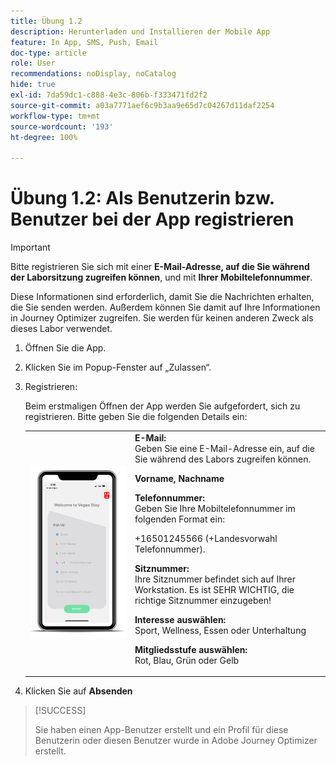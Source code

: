 ```yaml
---
title: Übung 1.2
description: Herunterladen und Installieren der Mobile App
feature: In App, SMS, Push, Email
doc-type: article
role: User
recommendations: noDisplay, noCatalog
hide: true
exl-id: 7da59dc1-c888-4e3c-806b-f333471fd2f2
source-git-commit: a03a7771aef6c9b3aa9e65d7c04267d11daf2254
workflow-type: tm+mt
source-wordcount: '193'
ht-degree: 100%

---
```


# Übung 1.2: Als Benutzerin bzw. Benutzer bei der App registrieren

>[!IMPORTANT]
>Bitte registrieren Sie sich mit einer **E-Mail-Adresse, auf die Sie während der Laborsitzung zugreifen können**, und mit **Ihrer Mobiltelefonnummer**.
>
> Diese Informationen sind erforderlich, damit Sie die Nachrichten erhalten, die Sie senden werden. Außerdem können Sie damit auf Ihre Informationen in Journey Optimizer zugreifen. Sie werden für keinen anderen Zweck als dieses Labor verwendet.

1. Öffnen Sie die App.
1. Klicken Sie im Popup-Fenster auf „Zulassen“.
1. Registrieren:

   Beim erstmaligen Öffnen der App werden Sie aufgefordert, sich zu registrieren. Bitte geben Sie die folgenden Details ein:

   <table>
    <tr>
    <td>
    <div>
    <img alt="App-Registrierung" src="../assets/1-2.png"/> 
    </div>
    </td>
    <td>
    <strong>E-Mail: </strong><br>Geben Sie eine E-Mail-Adresse ein, auf die Sie während des Labors zugreifen können.
    </p><p>
    <strong>Vorname, Nachname </strong>
    </p><p>
    <strong>Telefonnummer: </strong> <br>Geben Sie Ihre Mobiltelefonnummer im folgenden Format ein: 
    <p>+16501245566 (+Landesvorwahl Telefonnummer).
    </p><p>
    <strong>Sitznummer: </strong><br>Ihre Sitznummer befindet sich auf Ihrer Workstation. Es ist SEHR WICHTIG, die richtige Sitznummer einzugeben!
    </p><p>
    <strong>Interesse auswählen: </strong></br>Sport, Wellness, Essen oder Unterhaltung
    </p><p>
    <strong>Mitgliedsstufe auswählen: </strong></br>Rot, Blau, Grün oder Gelb</p>
    </td>
    </tr>
    </table>

1. Klicken Sie auf **Absenden**

>[!SUCCESS]
>
>Sie haben einen App-Benutzer erstellt und ein Profil für diese Benutzerin oder diesen Benutzer wurde in Adobe Journey Optimizer erstellt.
>

